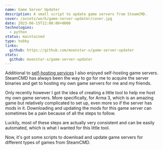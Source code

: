 ```yaml
---
name: Game Server Updater
description: A small script to update game servers from SteamCMD.
cover: /assets/work/game-server-updater/cover.jpg
date: 2023-06-15T12:00:00+0000
technologies:
  - python
status: maintained
type: hobby
links:
  github: https://github.com/moonstar-x/game-server-updater
stats:
  github: moonstar-x/game-server-updater
---
```


Additional to [self-hosting services](../server-setup-guide) I also enjoyed self-hosting game servers. SteamCMD has always
been the way to go for me to acquire the server binaries and get to hosting my own game servers for me and my friends.

Only recently however I got the idea of creating a little tool to help me host my own game servers. More specifically,
for Arma 3, which is an amazing game but relatively complicated to set up, even more so if the server has mods in it.
Downloading and updating the mods for this game server can sometimes be a pain because of all the steps to follow.

Luckily, most of these steps are actually very consistent and can be easily automated, which is what I wanted for this
little tool.

Now, it's got some scripts to download and update game servers for different types of games from SteamCMD.
